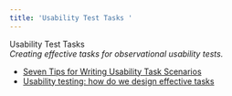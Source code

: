```yaml
---
title: 'Usability Test Tasks '
---
```


Usability Test Tasks  
_Creating effective tasks for observational usability tests._

*   [Seven Tips for Writing Usability Task Scenarios](http://www.measuringusability.com/blog/task-tips.php)  
*   [Usability testing: how do we design effective tasks](http://design.canonical.com/2013/08/usability-testing-how-do-we-design-effective-tasks/)  
